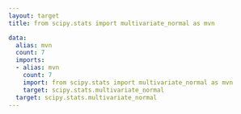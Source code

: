```yaml
---
layout: target
title: from scipy.stats import multivariate_normal as mvn

data:
  alias: mvn
  count: 7
  imports:
  - alias: mvn
    count: 7
    import: from scipy.stats import multivariate_normal as mvn
    target: scipy.stats.multivariate_normal
  target: scipy.stats.multivariate_normal
---
```

